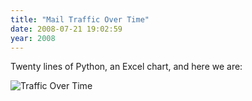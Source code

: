 ```yaml
---
title: "Mail Traffic Over Time"
date: 2008-07-21 19:02:59
year: 2008
---
```

Twenty lines of Python, an Excel chart, and here we are:

<img src="{{site.github.url}}/files/2008/07/mail.png" alt="Traffic Over Time" />
